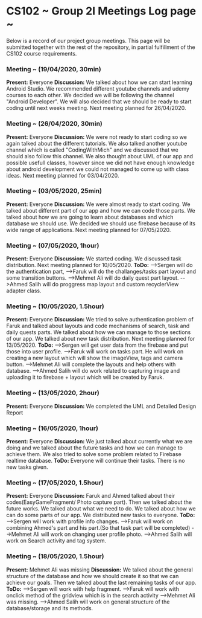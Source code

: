 # CS102 ~ Group 2I Meetings Log page ~

Below is a record of our project group meetings. This page will be submitted together with the rest of the repository, in partial fulfillment of the CS102 course requirements.

### Meeting ~ (19/04/2020, 30min)
**Present:** Everyone
**Discussion:** 
We talked about how we can start learning Android Studio. We recommended different youtube channels and udemy courses to each other. We decided we will be following the channel "Android Developer". We will also decided that we should be ready to start coding until next weeks meeting. Next meeting planned for 26/04/2020.

### Meeting ~ (26/04/2020, 30min)
**Present:** Everyone
**Discussion:** 
We were not ready to start coding so we again talked about the different tutorials. We also talked another youtube channel which is called "CodingWithMich" and we discussed that we should also follow this channel. We also thought about UML of our app and possible usefull classes, however since we did not have enough knowledge about android development we could not managed to come up with class ideas. Next meeting planned for 03/04/2020.

### Meeting ~ (03/05/2020, 25min)
**Present:** Everyone
**Discussion:** 
We were almost ready to start coding. We talked about different part of our app and how we can code those parts. We talked about how we are going to learn about databases and which database we should use. We decided we should use firebase because of its wide range of applications. Next meeting planned for 07/05/2020.

### Meeting ~ (07/05/2020, 1hour)
**Present:** Everyone
**Discussion:** 
We started coding. We discussed task distribution. Next meeting planned for 10/05/2020.
**ToDo:** 
-->Sergen will do the authentication part, 
-->Faruk will do the challanges/tasks part layout and some transition buttons.
-->Mehmet Ali will do daily quest part layout.
-->Ahmed Salih will do proggress map layout and custom recyclerView adapter class. 

### Meeting ~ (10/05/2020, 1.5hour)
**Present:** Everyone
**Discussion:** 
We tried to solve authentication problem of Faruk and talked about layouts and code mechanisms of search, task and daily quests parts. We talked about how we can manage to those sections of our app. We talked about new task distribution. Next meeting planned for 13/05/2020.
**ToDo:** 
-->Sergen will get user data from the firebase and put those into user profile.
-->Faruk will work on tasks part. He will work on creating a new layout which will show the imageView, tags and camera button.
-->Mehmet Ali will complete the layouts and help others with database.
-->Ahmed Salih will do work related to capturing image and uploading it to firebase + layout which will be created by Faruk.


### Meeting ~ (13/05/2020, 2hour)
**Present:** Everyone
**Discussion:** 
We completed the UML and Detailed Design Report

### Meeting ~ (16/05/2020, 1hour)
**Present:** Everyone
**Discussion:** 
We just talked about currently what we are doing and we talked about the future tasks and how we can manage to achieve them. We also tried to solve some problem related to Firebase realtime database.
**ToDo:** 
Everyone will continue their tasks. There is no new tasks given.

### Meeting ~ (17/05/2020, 1.5hour)
**Present:** Everyone
**Discussion:** 
Faruk and Ahmed talked about their codes(EasyGameFragment/ Photo capture part). Then we talked about the future works. We talked about what we need to do. We talked about how we can do some parts of our app. We distributed new tasks to everyone.
**ToDo:** 
-->Sergen will work with profile info changes.
-->Faruk will work on combining Ahmed's part and his part.(So that task part will be completed)
-->Mehmet Ali will work on changing user profile photo.
-->Ahmed Salih will work on Search activity and tag system. 

### Meeting ~ (18/05/2020, 1.5hour)
**Present:** Mehmet Ali was missing
**Discussion:** 
We talked about the general structure of the database and how we should create it so that we can achieve our goals. Then we talked about the last remaining tasks of our app.
**ToDo:** 
-->Sergen will work with help fragment.
-->Faruk will work with onclick method of the gridview which is in the search activity
-->Mehmet Ali was missing.
-->Ahmed Salih will work on general structure of the database/storage and its methods.  
